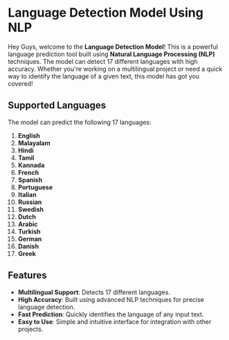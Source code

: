 # Language Detection Model Using NLP

Hey Guys, welcome to the **Language Detection Model**! This is a powerful language prediction tool built using **Natural Language Processing (NLP)** techniques. The model can detect 17 different languages with high accuracy. Whether you're working on a multilingual project or need a quick way to identify the language of a given text, this model has got you covered!

## Supported Languages

The model can predict the following 17 languages:

1. **English**
2. **Malayalam**
3. **Hindi**
4. **Tamil**
5. **Kannada**
6. **French**
7. **Spanish**
8. **Portuguese**
9. **Italian**
10. **Russian**
11. **Swedish**
12. **Dutch**
13. **Arabic**
14. **Turkish**
15. **German**
16. **Danish**
17. **Greek**

## Features

- **Multilingual Support**: Detects 17 different languages.
- **High Accuracy**: Built using advanced NLP techniques for precise language detection.
- **Fast Prediction**: Quickly identifies the language of any input text.
- **Easy to Use**: Simple and intuitive interface for integration with other projects.




